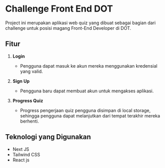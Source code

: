 # Challenge Front End DOT  

Project ini merupakan aplikasi web quiz yang dibuat sebagai bagian dari challenge untuk posisi magang Front-End Developer di DOT.

## Fitur  
1. **Login**  
   - Pengguna dapat masuk ke akun mereka menggunakan kredensial yang valid.  

2. **Sign Up**  
   - Pengguna baru dapat membuat akun untuk mengakses aplikasi.  

3. **Progress Quiz**  
   - Progress pengerjaan quiz pengguna disimpan di local storage, sehingga pengguna dapat melanjutkan dari tempat terakhir mereka berhenti.  

## Teknologi yang Digunakan  
- Next JS  
- Tailwind CSS  
- React js  
